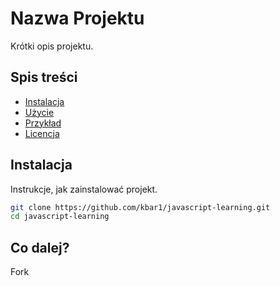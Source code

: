 # Nazwa Projektu

Krótki opis projektu.

## Spis treści
- [Instalacja](#instalacja)
- [Użycie](#użycie)
- [Przykład](#przykład)
- [Licencja](#licencja)

## Instalacja

Instrukcje, jak zainstalować projekt.

```bash
git clone https://github.com/kbar1/javascript-learning.git
cd javascript-learning
```


## Co dalej?
Fork